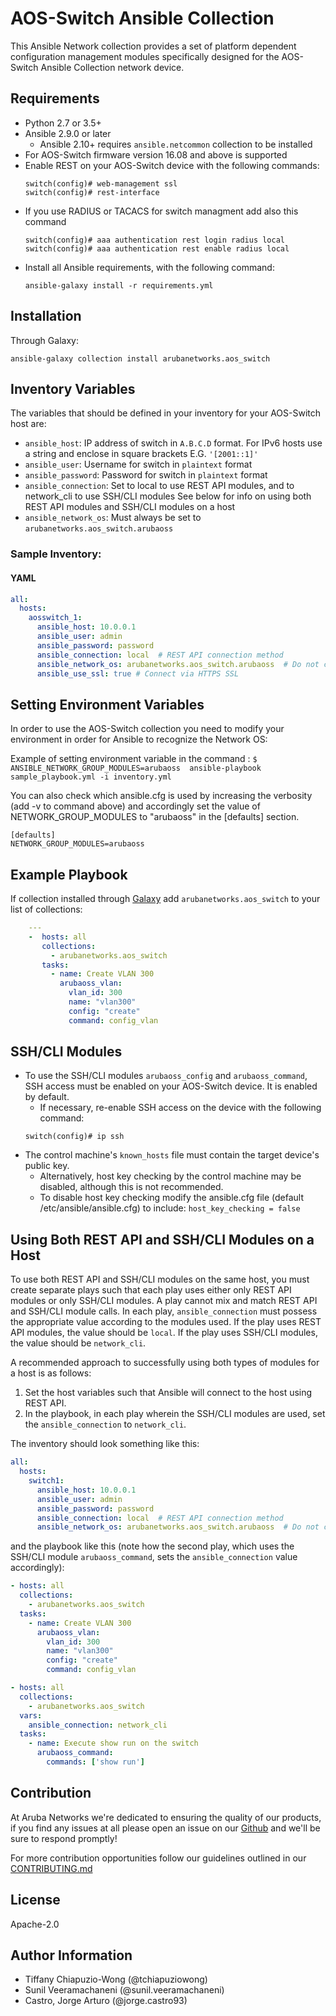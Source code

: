 
AOS-Switch Ansible Collection
=========

This Ansible Network collection provides a set of platform dependent configuration
 management modules specifically designed for the AOS-Switch Ansible Collection
 network device.

Requirements
------------

* Python 2.7 or 3.5+
* Ansible 2.9.0 or later
  * Ansible 2.10+ requires `ansible.netcommon` collection to be installed  
* For AOS-Switch firmware version 16.08 and above is supported
* Enable REST on your AOS-Switch device with the following commands:
    ```
    switch(config)# web-management ssl
    switch(config)# rest-interface
    ```
* If you use RADIUS or TACACS for switch managment add also this command
    ```
    switch(config)# aaa authentication rest login radius local
    switch(config)# aaa authentication rest enable radius local
    ```
* Install all Ansible requirements, with the following command:
    ```
    ansible-galaxy install -r requirements.yml
    ```

Installation
------------

Through Galaxy:

```
ansible-galaxy collection install arubanetworks.aos_switch
```

Inventory Variables
--------------

The variables that should be defined in your inventory for your AOS-Switch host are:

* `ansible_host`: IP address of switch in `A.B.C.D` format. For IPv6 hosts use a string and enclose in square brackets E.G. `'[2001::1]'` 
* `ansible_user`: Username for switch in `plaintext` format  
* `ansible_password`: Password for switch in `plaintext` format  
* `ansible_connection`: Set to local to use REST API modules, and to network_cli to use SSH/CLI modules
    See below for info on using both REST API modules and SSH/CLI modules on a host
* `ansible_network_os`: Must always be set to `arubanetworks.aos_switch.arubaoss`  

### Sample Inventory:

#### YAML

```yaml
all:
  hosts:
    aosswitch_1:
      ansible_host: 10.0.0.1
      ansible_user: admin
      ansible_password: password
      ansible_connection: local  # REST API connection method
      ansible_network_os: arubanetworks.aos_switch.arubaoss  # Do not change
      ansible_use_ssl: true # Connect via HTTPS SSL
```

Setting Environment Variables
--------------
In order to use the AOS-Switch collection you need to modify your environment in order for Ansible to recognize the Network OS:  

Example of setting environment variable in the command :
 `$ ANSIBLE_NETWORK_GROUP_MODULES=arubaoss  ansible-playbook sample_playbook.yml -i inventory.yml`   

 You can also check which ansible.cfg is used by increasing the verbosity (add -v to command above) and accordingly set the value of NETWORK_GROUP_MODULES to "arubaoss" in the [defaults] section.
```
[defaults]
NETWORK_GROUP_MODULES=arubaoss
```

Example Playbook
----------------
If collection installed through [Galaxy](https://galaxy.ansible.com/arubanetworks/aos-switch)
add `arubanetworks.aos_switch` to your list of collections:

```yaml
    ---
    -  hosts: all
       collections:
         - arubanetworks.aos_switch
       tasks:
         - name: Create VLAN 300
           arubaoss_vlan:
             vlan_id: 300
             name: "vlan300"
             config: "create"
             command: config_vlan
```

SSH/CLI Modules
----------------
* To use the SSH/CLI modules `arubaoss_config` and `arubaoss_command`, SSH access must
 be enabled on your AOS-Switch device. It is enabled by default.
    * If necessary, re-enable SSH access on the device with the following command:
    ```
    switch(config)# ip ssh
    ```
* The control machine's `known_hosts` file must contain the target device's public key.
    * Alternatively, host key checking by the control machine may be disabled, although this is not recommended.
    * To disable host key checking modify the ansible.cfg file (default /etc/ansible/ansible.cfg) to include:
      `host_key_checking = false`
      
Using Both REST API and SSH/CLI Modules on a Host
----------------

To use both REST API and SSH/CLI modules on the same host, 
you must create separate plays such 
that each play uses either only REST API modules or only SSH/CLI modules.
A play cannot mix and match REST API and SSH/CLI module calls.
In each play, `ansible_connection` must possess the appropriate value 
according to the modules used. 
If the play uses REST API modules, the value should be `local`. 
If the play uses SSH/CLI modules, the value should be `network_cli`.
 
A recommended approach to successfully using both types of modules for a host
is as follows:
1. Set the host variables such that Ansible will connect to the host using REST API.
2. In the playbook, in each play wherein the SSH/CLI
modules are used, set the `ansible_connection` to `network_cli`. 

The inventory should look something like this:

```yaml
all:
  hosts:
    switch1:
      ansible_host: 10.0.0.1
      ansible_user: admin
      ansible_password: password
      ansible_connection: local  # REST API connection method
      ansible_network_os: arubanetworks.aos_switch.arubaoss  # Do not change
```

and the playbook like this (note how the second play, which uses the SSH/CLI module `arubaoss_command`,
sets the `ansible_connection` value accordingly):

```yaml
- hosts: all
  collections:
    - arubanetworks.aos_switch
  tasks:
    - name: Create VLAN 300
      arubaoss_vlan:
        vlan_id: 300
        name: "vlan300"
        config: "create"
        command: config_vlan

- hosts: all
  collections:
    - arubanetworks.aos_switch
  vars:
    ansible_connection: network_cli
  tasks:
    - name: Execute show run on the switch
      arubaoss_command:
        commands: ['show run']
```

Contribution
-------
At Aruba Networks we're dedicated to ensuring the quality of our products, if you find any
issues at all please open an issue on our [Github](https://github.com/aruba/aos-switch-ansible-collection) and we'll be sure to respond promptly!

For more contribution opportunities follow our guidelines outlined in our [CONTRIBUTING.md](https://github.com/aruba/aos-switch-ansible-collection/blob/master/CONTRIBUTING.md)

License
-------

Apache-2.0

Author Information
------------------
 - Tiffany Chiapuzio-Wong (@tchiapuziowong)
 - Sunil Veeramachaneni (@sunil.veeramachaneni)
 - Castro, Jorge Arturo (@jorge.castro93)

